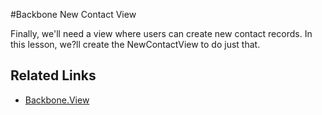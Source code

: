 #Backbone New Contact View

Finally, we'll need a view where users can create new contact records. In this lesson, we?ll create the NewContactView to do just that.

## Related Links
- [Backbone.View](http://backbonejs.org/#View)
